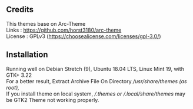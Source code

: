 ## Credits
This themes base on Arc-Theme </br>
Links : https://github.com/horst3180/arc-theme</br>
License : GPLv3 (https://choosealicense.com/licenses/gpl-3.0/)</br>

## Installation
Running well on Debian Stretch (9), Ubuntu 18.04 LTS, Linux Mint 19, with GTK+ 3.22</br>
For a better result, Extract Archive File On Directory<i> /usr/share/themes (as root),</i> </br>
If you install theme on local system, <i>/.themes or /.local/share/themes</i> may be GTK2 Theme not working properly.</br>

